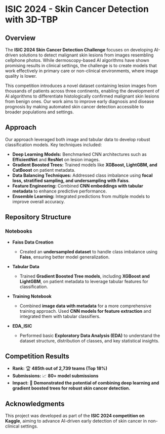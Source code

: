 # ISIC 2024 - Skin Cancer Detection with 3D-TBP

## Overview
The **ISIC 2024 Skin Cancer Detection Challenge** focuses on developing AI-driven solutions to detect malignant skin lesions from images resembling cellphone photos. While dermoscopy-based AI algorithms have shown promising results in clinical settings, the challenge is to create models that work effectively in primary care or non-clinical environments, where image quality is lower. 

This competition introduces a novel dataset containing lesion images from thousands of patients across three continents, enabling the development of AI algorithms to differentiate histologically confirmed malignant skin lesions from benign ones. Our work aims to improve early diagnosis and disease prognosis by making automated skin cancer detection accessible to broader populations and settings.

## Approach
Our approach leveraged both image and tabular data to develop robust classification models. Key techniques included:
- **Deep Learning Models:** Benchmarked CNN architectures such as **EfficientNet** and **ResNet** on lesion images.
- **Gradient Boosted Trees:** Trained models like **XGBoost, LightGBM, and CatBoost** on patient metadata.
- **Data Balancing Techniques:** Addressed class imbalance using **focal loss, stratified sampling, and undersampling with Faiss**.
- **Feature Engineering:** Combined **CNN embeddings with tabular metadata** to enhance predictive performance.
- **Ensemble Learning:** Integrated predictions from multiple models to improve overall accuracy.

## Repository Structure
### Notebooks
- **Faiss Data Creation**
  - Created an **undersampled dataset** to handle class imbalance using **Faiss**, ensuring better model generalization.
  
- **Tabular Data**
  - Trained **Gradient Boosted Tree models**, including **XGBoost and LightGBM**, on patient metadata to leverage tabular features for classification.

- **Training Notebook**
  - Combined **image data with metadata** for a more comprehensive training approach. Used **CNN models for feature extraction** and integrated them with tabular classifiers.

- **EDA_ISIC**
  - Performed basic **Exploratory Data Analysis (EDA)** to understand the dataset structure, distribution of classes, and key statistical insights.

## Competition Results
- **Rank:** 🏆 **485th out of 2,739 teams (Top 18%)**
- **Submissions:** 📈 **80+ model submissions**
- **Impact:** 🚀 **Demonstrated the potential of combining deep learning and gradient boosted trees for robust skin cancer detection.**

## Acknowledgments
This project was developed as part of the **ISIC 2024 competition on Kaggle**, aiming to advance AI-driven early detection of skin cancer in non-clinical settings.
